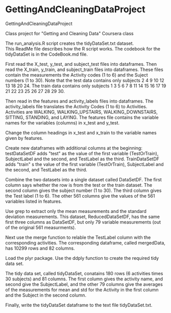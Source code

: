 GettingAndCleaningDataProject
=============================



GettingAndCleaningDataProject

Class project for "Getting and Cleaning Data" Coursera class


The run_analysis.R  script creates the tidyDataSet.txt  dataset.  
This ReadMe file describes how the R script works.
The codebook for the tidyDataSet is in the CodeBook.md file.


First read the X_test, y_test, and subject_test files into dataframes.
Then read the X_train, y_train, and subject_train files into dataframes.
These files contain the measurements the Activity codes (1 to 6) and the Suject numbers (1 to 30).
Note that the test data contains only subjects 2  4  9 10 12 13 18 20 24.
The train data contains only subjects 1  3  5  6  7  8 11 14 15 16 17 19 21 22 23 25 26 27 28 29 30.

Then read in the features and activity_labels files into dataframes.
The activity_labels file translates the Activity Codes (1 to 6) to Activities.
Activities are WALKING, WALKING_UPSTAIRS, WALKING_DOWNSTAIRS, SITTING, STANDING, and LAYING. 
The features file contains the variable names for the variables (columns) in x_test and y_test.


Change the column headings in x_test and x_train to the variable names given by features.


Create new dataframes with additional columns at the beginning:
testDataSetDF adds "test" as the value of the first variable (TestOrTrain), SubjectLabel and the second, and TestLabel as the third.
TrainDataSetDF adds "train" s the value of the first variable (TestOrTrain), SubjectLabel and the second, and TestLabel as the third.

Combine the two datasets into a single dataset called DataSetDF.
The first column says whether the row is from the test or the train dataset.
The second column gives the subject number (1 to 30).
The third column gives the Test label (1 to 6).
The other 561 columns give the values of the 561 variables listed in features.

Use grep to extract only the mean measurements and the standard deviation measurements.
This dataset, ReducedDataSetDF, has the same first three columns as DataSetDF, but
  only 79 variable measurements (out of the original 561 measurments).


Next use the merge function to relable the TestLabel column with the corresponding activities.
The corresponding dataframe, called mergedData, has 10299 rows and 82 columns.


Load the plyr package.
Use the ddply function to create the required tidy data set.

The tidy data set, called tidyDataSet, conatains 180 rows (6 activities times 30 subjects) and 81 columns.
The first column gives the activity name, and second give the SubjectLabel, and 
    the other 79 columns give the averages of the measurements for mean and std for the
    Activity in the first column and the Subject in the second column.

Finally, write the tidyDataSet dataframe to the text file tidyDataSet.txt.




